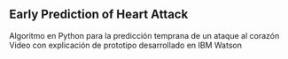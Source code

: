 ## Early Prediction of Heart Attack
Algoritmo en Python para la predicción temprana de un ataque al corazón 
Video con explicación de prototipo desarrollado en IBM Watson
